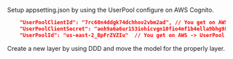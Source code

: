 Setup appsetting.json by using the UserPool configure on AWS Cognito.

```json
    "UserPoolClientId": "7rc60n4ddgk74dchhov2vbm2ad", // You get on AWS -> UserPool -> App clients
    "UserPoolClientSecret": "aoh9a6a6ur153iohicvgn10fio4mf1b4ella9bhg98v9gka3ivk", // You get on AWS -> UserPool -> App clients
    "UserPoolId": "us-east-2_BpFrZVZIu"  // You get on AWS -> UserPool -> General Settings
```

Create a new layer by using DDD and move the model for the properly layer.
